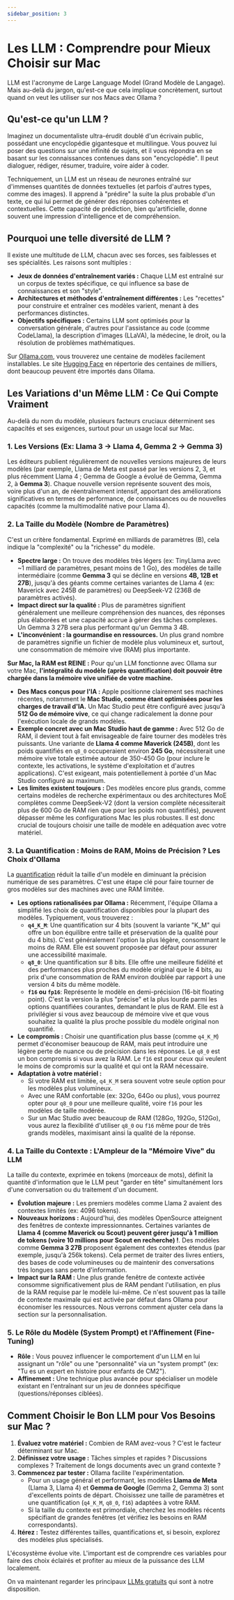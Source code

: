 ```yaml
---
sidebar_position: 3
---
```


# Les LLM : Comprendre pour Mieux Choisir sur Mac

LLM est l'acronyme de Large Language Model (Grand Modèle de Langage). Mais au-delà du jargon, qu'est-ce que cela implique concrètement, surtout quand on veut les utiliser sur nos Macs avec Ollama ?

## Qu'est-ce qu'un LLM ?

Imaginez un documentaliste ultra-érudit doublé d'un écrivain public, possédant une encyclopédie gigantesque et multilingue. Vous pouvez lui poser des questions sur une infinité de sujets, et il vous répondra en se basant sur les connaissances contenues dans son "encyclopédie". Il peut dialoguer, rédiger, résumer, traduire, voire aider à coder.

Techniquement, un LLM est un réseau de neurones entraîné sur d'immenses quantités de données textuelles (et parfois d'autres types, comme des images). Il apprend à "prédire" la suite la plus probable d'un texte, ce qui lui permet de générer des réponses cohérentes et contextuelles. Cette capacité de prédiction, bien qu'artificielle, donne souvent une impression d'intelligence et de compréhension.

## Pourquoi une telle diversité de LLM ?

Il existe une multitude de LLM, chacun avec ses forces, ses faiblesses et ses spécialités. Les raisons sont multiples :

*   **Jeux de données d'entraînement variés :** Chaque LLM est entraîné sur un corpus de textes spécifique, ce qui influence sa base de connaissances et son "style".
*   **Architectures et méthodes d'entraînement différentes :** Les "recettes" pour construire et entraîner ces modèles varient, menant à des performances distinctes.
*   **Objectifs spécifiques :** Certains LLM sont optimisés pour la conversation générale, d'autres pour l'assistance au code (comme CodeLlama), la description d'images (LLaVA), la médecine, le droit, ou la résolution de problèmes mathématiques.

Sur [Ollama.com](https://ollama.com), vous trouverez une centaine de modèles facilement installables. Le site [Hugging Face](https://huggingface.co) en répertorie des centaines de milliers, dont beaucoup peuvent être importés dans Ollama.

## Les Variations d'un Même LLM : Ce Qui Compte Vraiment

Au-delà du nom du modèle, plusieurs facteurs cruciaux déterminent ses capacités et ses exigences, surtout pour un usage local sur Mac.

### 1. Les Versions (Ex: Llama 3 -> Llama 4, Gemma 2 -> Gemma 3)

Les éditeurs publient régulièrement de nouvelles versions majeures de leurs modèles (par exemple, Llama de Meta est passé par les versions 2, 3, et plus récemment Llama 4 ; Gemma de Google a évolué de Gemma, Gemma 2, à **Gemma 3**). Chaque nouvelle version représente souvent des mois, voire plus d'un an, de réentraînement intensif, apportant des améliorations significatives en termes de performance, de connaissances ou de nouvelles capacités (comme la multimodalité native pour Llama 4).

### 2. La Taille du Modèle (Nombre de Paramètres)

C'est un critère fondamental. Exprimé en milliards de paramètres (B), cela indique la "complexité" ou la "richesse" du modèle.

*   **Spectre large :** On trouve des modèles très légers (ex: TinyLlama avec ~1 milliard de paramètres, pesant moins de 1 Go), des modèles de taille intermédiaire (comme **Gemma 3** qui se décline en versions **4B, 12B et 27B**), jusqu'à des géants comme certaines variantes de Llama 4 (ex: Maverick avec 245B de paramètres) ou DeepSeek-V2 (236B de paramètres activés).
*   **Impact direct sur la qualité :** Plus de paramètres signifient généralement une meilleure compréhension des nuances, des réponses plus élaborées et une capacité accrue à gérer des tâches complexes. Un Gemma 3 27B sera plus performant qu'un Gemma 3 4B.
*   **L'inconvénient : la gourmandise en ressources.** Un plus grand nombre de paramètres signifie un fichier de modèle plus volumineux et, surtout, une consommation de mémoire vive (RAM) plus importante.

**Sur Mac, la RAM est REINE :** Pour qu'un LLM fonctionne avec Ollama sur votre Mac, **l'intégralité du modèle (après quantification) doit pouvoir être chargée dans la mémoire vive unifiée de votre machine.**

*   **Des Macs conçus pour l'IA :** Apple positionne clairement ses machines récentes, notamment le **Mac Studio, comme étant optimisées pour les charges de travail d'IA.** Un Mac Studio peut être configuré avec jusqu'à **512 Go de mémoire vive**, ce qui change radicalement la donne pour l'exécution locale de grands modèles.
*   **Exemple concret avec un Mac Studio haut de gamme :** Avec 512 Go de RAM, il devient tout à fait envisageable de faire tourner des modèles très puissants. Une variante de **Llama 4 comme Maverick (245B)**, dont les poids quantifiés en `q8_0` occuperaient environ **245 Go**, nécessiterait une mémoire vive totale estimée autour de 350-450 Go (pour inclure le contexte, les activations, le système d'exploitation et d'autres applications). C'est exigeant, mais potentiellement à portée d'un Mac Studio configuré au maximum.
*   **Les limites existent toujours :** Des modèles encore plus grands, comme certains modèles de recherche expérimentaux ou des architectures MoE complètes comme DeepSeek-V2 (dont la version complète nécessiterait plus de 600 Go de RAM rien que pour les poids non quantifiés), peuvent dépasser même les configurations Mac les plus robustes. Il est donc crucial de toujours choisir une taille de modèle en adéquation avec votre matériel.

### 3. La Quantification : Moins de RAM, Moins de Précision ? Les Choix d'Ollama

La [quantification](/learn/principes/quantisastion) réduit la taille d'un modèle en diminuant la précision numérique de ses paramètres. C'est une étape clé pour faire tourner de gros modèles sur des machines avec une RAM limitée.

*   **Les options rationalisées par Ollama :** Récemment, l'équipe Ollama a simplifié les choix de quantification disponibles pour la plupart des modèles. Typiquement, vous trouverez :
    *   **`q4_K_M`**: Une quantification sur 4 bits (souvent la variante "K_M" qui offre un bon équilibre entre taille et préservation de la qualité pour du 4 bits). C'est généralement l'option la plus légère, consommant le moins de RAM. Elle est souvent proposée par défaut pour assurer une accessibilité maximale.
    *   **`q8_0`**: Une quantification sur 8 bits. Elle offre une meilleure fidélité et des performances plus proches du modèle original que le 4 bits, au prix d'une consommation de RAM environ doublée par rapport à une version 4 bits du même modèle.
    *   **`f16` ou `fp16`**: Représente le modèle en demi-précision (16-bit floating point). C'est la version la plus "précise" et la plus lourde parmi les options quantifiées courantes, demandant le plus de RAM. Elle est à privilégier si vous avez beaucoup de mémoire vive et que vous souhaitez la qualité la plus proche possible du modèle original non quantifié.
*   **Le compromis :** Choisir une quantification plus basse (comme `q4_K_M`) permet d'économiser beaucoup de RAM, mais peut introduire une légère perte de nuance ou de précision dans les réponses. Le `q8_0` est un bon compromis si vous avez la RAM. Le `f16` est pour ceux qui veulent le moins de compromis sur la qualité et qui ont la RAM nécessaire.
*   **Adaptation à votre matériel :**
    *   Si votre RAM est limitée, `q4_K_M` sera souvent votre seule option pour les modèles plus volumineux.
    *   Avec une RAM confortable (ex: 32Go, 64Go ou plus), vous pourrez opter pour `q8_0` pour une meilleure qualité, voire `f16` pour les modèles de taille modérée.
    *   Sur un Mac Studio avec beaucoup de RAM (128Go, 192Go, 512Go), vous aurez la flexibilité d'utiliser `q8_0` ou `f16` même pour de très grands modèles, maximisant ainsi la qualité de la réponse.

### 4. La Taille du Contexte : L'Ampleur de la "Mémoire Vive" du LLM

La taille du contexte, exprimée en tokens (morceaux de mots), définit la quantité d'information que le LLM peut "garder en tête" simultanément lors d'une conversation ou du traitement d'un document.

*   **Évolution majeure :** Les premiers modèles comme Llama 2 avaient des contextes limités (ex: 4096 tokens).
*   **Nouveaux horizons :** Aujourd'hui, des modèles OpenSource atteignent des fenêtres de contexte impressionnantes. Certaines variantes de **Llama 4 (comme Maverick ou Scout) peuvent gérer jusqu'à 1 million de tokens (voire 10 millions pour Scout en recherche) !**. Des modèles comme **Gemma 3 27B** proposent également des contextes étendus (par exemple, jusqu'à 256k tokens). Cela permet de traiter des livres entiers, des bases de code volumineuses ou de maintenir des conversations très longues sans perte d'information.
*   **Impact sur la RAM :** Une plus grande fenêtre de contexte activée consomme significativement plus de RAM pendant l'utilisation, en plus de la RAM requise par le modèle lui-même. Ce n'est souvent pas la taille de contexte maximale qui est activée par défaut dans Ollama pour économiser les ressources. Nous verrons comment ajuster cela dans la section sur la personnalisation.

### 5. Le Rôle du Modèle (System Prompt) et l'Affinement (Fine-Tuning)

*   **Rôle :** Vous pouvez influencer le comportement d'un LLM en lui assignant un "rôle" ou une "personnalité" via un "system prompt" (ex: "Tu es un expert en histoire pour enfants de CM2").
*   **Affinement :** Une technique plus avancée pour spécialiser un modèle existant en l'entraînant sur un jeu de données spécifique (questions/réponses ciblées).

## Comment Choisir le Bon LLM pour Vos Besoins sur Mac ?

1.  **Évaluez votre matériel :** Combien de RAM avez-vous ? C'est le facteur déterminant sur Mac.
2.  **Définissez votre usage :** Tâches simples et rapides ? Discussions complexes ? Traitement de longs documents avec un grand contexte ?
3.  **Commencez par tester :** Ollama facilite l'expérimentation.
    *   Pour un usage général et performant, les modèles **Llama de Meta** (Llama 3, Llama 4) et **Gemma de Google** (Gemma 2, Gemma 3) sont d'excellents points de départ. Choisissez une taille de paramètres et une quantification (`q4_K_M`, `q8_0`, `f16`) adaptées à votre RAM.
    *   Si la taille du contexte est primordiale, cherchez les modèles récents spécifiant de grandes fenêtres (et vérifiez les besoins en RAM correspondants).
4.  **Itérez :** Testez différentes tailles, quantifications et, si besoin, explorez des modèles plus spécialisés.

L'écosystème évolue vite. L'important est de comprendre ces variables pour faire des choix éclairés et profiter au mieux de la puissance des LLM localement.

On va maintenant regarder les principaux [LLMs gratuits](/category/llms-gratuits) qui sont à notre disposition.
